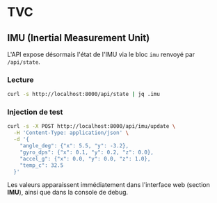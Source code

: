 # TVC

## IMU (Inertial Measurement Unit)

L'API expose désormais l'état de l'IMU via le bloc `imu` renvoyé par `/api/state`.

### Lecture

```bash
curl -s http://localhost:8000/api/state | jq .imu
```

### Injection de test

```bash
curl -s -X POST http://localhost:8000/api/imu/update \
  -H 'Content-Type: application/json' \
  -d '{
    "angle_deg": {"x": 5.5, "y": -3.2},
    "gyro_dps": {"x": 0.1, "y": 0.2, "z": 0.0},
    "accel_g": {"x": 0.0, "y": 0.0, "z": 1.0},
    "temp_c": 32.5
  }'
```

Les valeurs apparaissent immédiatement dans l'interface web (section **IMU**), ainsi que dans la console de debug.